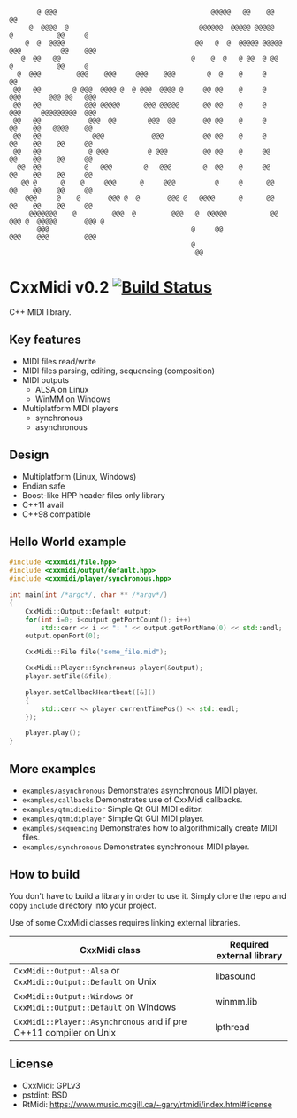```
       @ @@@                                       @@@@@   @@    @@                @@
     @  @@@@  @                                 @@@@@@  @@@@@ @@@@@     @           @@     @
    @  @  @@@@                                 @@   @  @  @@@@@ @@@@@  @@@          @@    @@@
   @  @@   @@                                 @    @  @   @ @@  @ @@    @           @@     @
  @  @@@         @@@    @@@     @@@    @@@        @  @    @     @                   @@
 @@   @@        @ @@@  @@@@ @  @ @@@  @@@@ @     @@ @@    @     @     @@@       @@@ @@   @@@
 @@   @@           @@@ @@@@@      @@@ @@@@@      @@ @@    @     @      @@@     @@@@@@@@@  @@@
 @@   @@            @@@  @@        @@@  @@       @@ @@    @     @       @@    @@   @@@@    @@
 @@   @@             @@@            @@@          @@ @@    @     @       @@    @@    @@     @@
 @@   @@            @ @@@          @ @@@         @@ @@    @     @@      @@    @@    @@     @@
  @@  @@           @   @@@        @   @@@        @  @@    @     @@      @@    @@    @@     @@
   @@ @      @    @     @@@      @     @@@          @     @      @@     @@    @@    @@     @@
    @@@     @    @       @@@ @  @       @@@ @   @@@@      @      @@     @@    @@    @@     @@
     @@@@@@@    @         @@@  @         @@@   @  @@@@@           @@    @@@ @  @@@@@       @@@ @
       @@@                                    @     @@                   @@@    @@@         @@@
                                              @
                                               @@
```

# CxxMidi v0.2 [![Build Status](https://travis-ci.org/5tan/cxxmidi.svg?branch=master)](https://travis-ci.org/5tan/cxxmidi)

C++ MIDI library.

## Key features
* MIDI files read/write
* MIDI files parsing, editing, sequencing (composition)
* MIDI outputs
  * ALSA on Linux
  * WinMM on Windows
* Multiplatform MIDI players
  * synchronous
  * asynchronous

## Design
* Multiplatform (Linux, Windows)
* Endian safe
* Boost-like HPP header files only library
* C++11 avail
* C++98 compatible

## Hello World example

``` cpp
#include <cxxmidi/file.hpp>
#include <cxxmidi/output/default.hpp>
#include <cxxmidi/player/synchronous.hpp>

int main(int /*argc*/, char ** /*argv*/)
{
    CxxMidi::Output::Default output;
    for(int i=0; i<output.getPortCount(); i++)
        std::cerr << i << ": " << output.getPortName(0) << std::endl;
    output.openPort(0);

    CxxMidi::File file("some_file.mid");

    CxxMidi::Player::Synchronous player(&output);
    player.setFile(&file);

    player.setCallbackHeartbeat([&]()
    {
        std::cerr << player.currentTimePos() << std::endl;
    });

    player.play();
}
```

## More examples

* `examples/asynchronous` Demonstrates asynchronous MIDI player.
* `examples/callbacks` Demonstrates use of CxxMidi callbacks.
* `examples/qtmidieditor` Simple Qt GUI MIDI editor.
* `examples/qtmidiplayer` Simple Qt GUI MIDI player.
* `examples/sequencing` Demonstrates how to algorithmically create MIDI files.
* `examples/synchronous` Demonstrates synchronous MIDI player.

## How to build

You don't have to build a library in order to use it. Simply clone the repo and copy `include` directory into your project.

Use of some CxxMidi classes requires linking external libraries.

CxxMidi class | Required external library
------------- | -------------------------
`CxxMidi::Output::Alsa` or `CxxMidi::Output::Default` on Unix | libasound
`CxxMidi::Output::Windows` or `CxxMidi::Output::Default` on Windows | winmm.lib
`CxxMidi::Player::Asynchronous` and if pre C++11 compiler on Unix | lpthread


## License

* CxxMidi: GPLv3
* pstdint: BSD
* RtMidi: https://www.music.mcgill.ca/~gary/rtmidi/index.html#license 
